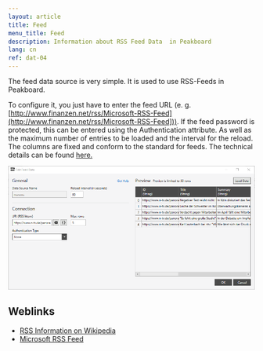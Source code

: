 ```yaml
---
layout: article
title: Feed
menu_title: Feed
description: Information about RSS Feed Data  in Peakboard
lang: cn
ref: dat-04
---
```

The feed data source is very simple. It is used to use RSS-Feeds in Peakboard.

To configure it, you just have to enter the feed URL (e. g. [http://www.finanzen.net/rss/Microsoft-RSS-Feed](http://www.finanzen.net/rss/Microsoft-RSS-Feed])). If the feed password is protected, this can be entered using the Authentication attribute. As well as the maximum number of entries to be loaded and the interval for the reload. The columns are fixed and conform to the standard for feeds. The technical details can be found [here.](https://en.wikipedia.org/wiki/RSS)

 ![Add Data Dialog](/assets/images/data-sources/feed/feed-add-data-dialog.png)


## Weblinks

 - [RSS Information on Wikipedia](https://en.wikipedia.org/wiki/RSS)
 - [Microsoft RSS Feed](http://www.finanzen.net/rss/Microsoft-RSS-Feed)
